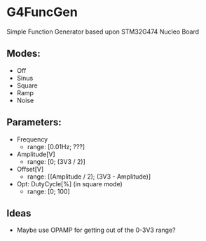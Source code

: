 # G4FuncGen
Simple Function Generator based upon STM32G474 Nucleo Board

## Modes:
 - Off
 - Sinus
 - Square
 - Ramp
 - Noise
 
## Parameters:
 - Frequency
   - range: [0.01Hz; ???]
 - Amplitude[V]
   - range: [0; (3V3 / 2)] 
 - Offset[V] 
   - range: [(Amplitude / 2); (3V3 - Amplitude)]
 - Opt: DutyCycle[%] (in square mode) 
   - range: [0; 100]

## Ideas
 - Maybe use OPAMP for getting out of the 0-3V3 range? 
